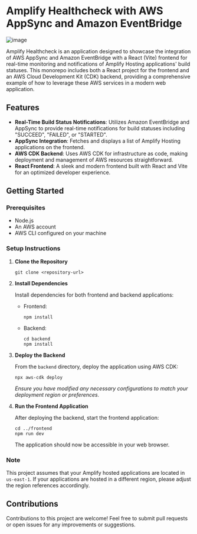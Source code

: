 # Amplify Healthcheck with AWS AppSync and Amazon EventBridge
![image](https://github.com/focusOtter/amplify-hosting-health-checker/assets/5106417/595e6cd5-3a86-4604-a9d1-78cf3ba1e663)

Amplify Healthcheck is an application designed to showcase the integration of AWS AppSync and Amazon EventBridge with a React (Vite) frontend for real-time monitoring and notifications of Amplify Hosting applications' build statuses. This monorepo includes both a React project for the frontend and an AWS Cloud Development Kit (CDK) backend, providing a comprehensive example of how to leverage these AWS services in a modern web application.

## Features

- **Real-Time Build Status Notifications**: Utilizes Amazon EventBridge and AppSync to provide real-time notifications for build statuses including "SUCCEED", "FAILED", or "STARTED".
- **AppSync Integration**: Fetches and displays a list of Amplify Hosting applications on the frontend.
- **AWS CDK Backend**: Uses AWS CDK for infrastructure as code, making deployment and management of AWS resources straightforward.
- **React Frontend**: A sleek and modern frontend built with React and Vite for an optimized developer experience.

## Getting Started

### Prerequisites

- Node.js
- An AWS account
- AWS CLI configured on your machine

### Setup Instructions

1. **Clone the Repository**

   ```
   git clone <repository-url>
   ```

2. **Install Dependencies**

   Install dependencies for both frontend and backend applications:

   - Frontend:

     ```
     npm install
     ```

   - Backend:
     ```
     cd backend
     npm install
     ```

3. **Deploy the Backend**

   From the `backend` directory, deploy the application using AWS CDK:

   ```
   npx aws-cdk deploy
   ```

   _Ensure you have modified any necessary configurations to match your deployment region or preferences._

4. **Run the Frontend Application**

   After deploying the backend, start the frontend application:

   ```
   cd ../frontend
   npm run dev
   ```

   The application should now be accessible in your web browser.

### Note

This project assumes that your Amplify hosted applications are located in `us-east-1`. If your applications are hosted in a different region, please adjust the region references accordingly.

## Contributions

Contributions to this project are welcome! Feel free to submit pull requests or open issues for any improvements or suggestions.

